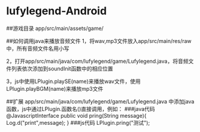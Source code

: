 # lufylegend-Android

##游戏目录
app/src/main/assets/game/

##如何调用java来播放音频文件
1，将wav,mp3文件放入app/src/main/res/raw中，所有音频文件名用小写

2，打开app/src/main/java/com/lufylegend/game/Lufylegend.java，将音频文件列表依次添加到soundInit函数中的相应位置

3，js中使用LPlugin.playSE(name)来播放wav文件，使用LPlugin.playBGM(name)来播放mp3文件

##扩展
app/src/main/java/com/lufylegend/game/Lufylegend.java 中添加java函数，js中通过LPlugin.函数名()直接调用，例如：
###java代码
    @JavascriptInterface
    public void pring(String message){
        Log.d("print",message);
    }
###js代码
    LPlugin.pring("测试");